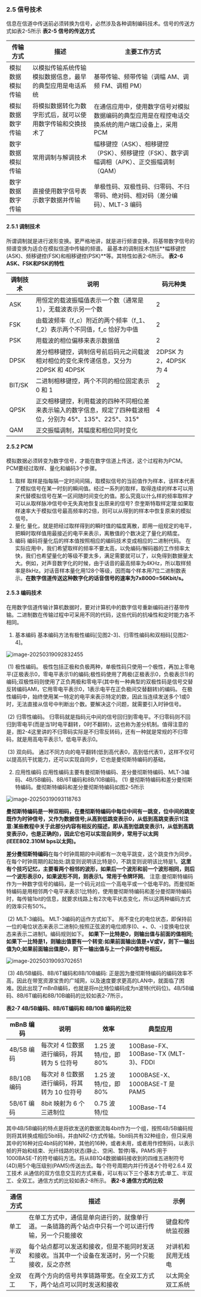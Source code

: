 ### 2.5 信号技术

信息在信道中传送前必须转换为信号，必然涉及各种调制编码技术。信号的传送方式如表2-5所示
**表2-5 信号的传送方式**

| 传输方式         | 描述                                                       | 主要工作方式                                                 |
| ---------------- | ---------------------------------------------------------- | ------------------------------------------------------------ |
| 模拟数据模拟传输 | 以模拟传输系统传输模拟数据信息，最早的典型应用是电话系统   | 基带传输、频带传输（调幅 AM、调频 FM、调相 PM）              |
| 模拟数据数字传输 | 将模拟数据转化为数字形式后，就可以使用数字传输和交换技术了 | 在通信应用中，使用数字信号对模拟数据编码的典型应用是在程控电话交换系统的用户端口设备上，采用 PCM |
| 数字数据模拟传输 | 常用调制与解调技术                                         | 幅移键控（ASK）、相移键控（PSK）、频移键控（FSK）、数字调幅调相（APK）、正交振幅调制（QAM） |
| 数字数据数字传输 | 直接使用数字信号表示数字数据并传输                         | 单极性码、双极性码、归零码、不归零码、绝对码、相对码（差分编码）、MLT-3 编码 |

#### 2.5.1 调制技术

所谓调制就是进行波形变换。更严格地讲，就是进行频谱变换，将基带数字信号的频谱变换为适合在模拟信道中传输的频谱。
最基本的调制技术包括**幅移键控(ASK)、频移键控(FSK)和相移键控(PSK)**等。其特性如表2-6所示。
**表2-6 ASK、FSK和PSK的特性**

| 调制技术 | 说明                                                         | 码元种类               |
| -------- | ------------------------------------------------------------ | ---------------------- |
| ASK      | 用恒定的载波振幅值表示一个数（通常是 1），无载波表示另一个数 | 2                      |
| FSK      | 由载波频率（f_c）附近的两个频率（f_1、f_2）表示两个不同值，f_c 恰好为中值 | 2                      |
| PSK      | 用载波的相位偏移来表示数据值                                 | 2                      |
| DPSK     | 差分相移键控，调制信号前后码元之间载波相对相位的变化来传递信息，又分为 2DPSK 和 4DPSK | 2DPSK 为 2，4DPSK 为 4 |
| BIT/SK   | 二进制相移键控，两个不同的相位固定表示 0 和 1                | 2                      |
| QPSK     | 正交相移键控，利用载波的四种不同相位差来表示输入的数字信息，规定了四种载波相位，分别为 45°、135°、225°、315° | 4                      |
| QAM      | 正交振幅调制，其幅度和相位同时变化                           |                        |

#### 2.5.2 PCM

模拟数据必须转变为数字信号，才能在数字信道上传送，这个过程称为PCM。PCM要经过取样、量化和编码3个步骤。

1. 取样
   取样是指每隔一定时间间隔，取模拟信号的当前值作为样本，该样本代表了模拟信号在某一时刻的瞬间值。经过一系列的取样，取得连续的样本可以用来代替模拟信号在某一区间随时间变化的值。那么究竟以什么样的频率取样才可以从取样脉冲信号中无失真地恢复出原来的信号?
   奈奎斯特取样定理:如果取样速率大于模拟信号最高频率的2倍，则可以从得到的样本中恢复原来的模拟信号。
2. 量化
   量化，就是把经过取样得到的瞬时值的幅度离散，即用一组规定的电平，把瞬时取样值用最接近的电平来表示，离散值的个数决定了量化的精度。
3. 编码
   编码将量化后的样本值按照相应的编码技术变成相应的二进制代码。
   在实际应用中，我们希望取样的频率不要太高，以免编码/解码器的工作频率太快，我们也希望量化的等级不要太多，满足需要就可以了，以免得到数据量太大。例如，对声音数字化的时候，由于话音的最高频率为4KHz，所以取样频率是8kHz。对话音样本量化用128个等级，因而每个样本用7位二进制数表示。**在数字信道传送这种数字化的话音信号的速率为7x8000=56Kbit/s。**

#### 2.5.3 编码技术

在用数字信道传输计算机数据时，要对计算机中的数字信号重新编码进行基带传输。二进制数在传输过程中可采用不同的代码，这些代码的抗噪性和定时能力各不相同。

1. 基本编码
   基本编码方法有极性编码[见图2-3]、归零性编码和双相码[见图2-4]。

![image-20250319092832455](http://cdn.jsdelivr.net/gh/flamesusr/picgo/img/202503190928699.png)

​		(1) 极性编码。
极性包括正极和负极两种，单极性码只使用一个极性，再加上零电平(正极表示0，零电平表示1)的编码;极性码使用了两极(正极表示0，负极表示1)的编码;双极性码则使用了正负两极和零电平(其中有一种典型的双极性码是信号交替反转编码AMI，它用零电平表示0，1表示电平在正负极间交替翻转)的编码。
在极性编码中，始终使用某一特定的电平来表示特定的数，因此当连续发送多个1或0时，无法直接从信号中判断出个数。要解决这个问题，就需要引入时钟信号。

​		(2) 归零性编码。
归零码就是指码元中间的信号回归到零电平。不归零码则不回归到零电平(而是当1时电平翻转，0时不翻转)，这也称为差分机制。值得注意的是，图2-4这里讲的不归零码实际是不归零反转码，还有一种就是常规的不归零码，就是用高电平表示1，低电平表示0。

​		(3) 双向码。
通过不同方向的电平翻转(低到高代表0，高到低代表1)，这样不仅可以提高抗干扰能力，还可以实现自同步，它也是曼彻斯特编码的基础，

2. 应用性编码
   应用性编码主要有曼彻斯特编码、差分曼彻斯特编码、MLT-3编码、4B/5B编码、8B/6T编码和8B/10B编码。
   (1) 曼彻斯特编码和差分曼彻斯特编码。曼彻斯特编码和差分曼彻斯特编码如图2-5所示

![image-20250319093118763](http://cdn.jsdelivr.net/gh/flamesusr/picgo/img/202503190931694.png)

**曼彻斯特编码是一种双相码，在曼彻斯特编码中每位中间有一跳变，位中间的跳变既作为时钟信号，又作为数据信号;从高到低跳变表示0，从低到高跳变表示1(注意:某些教程中关于此部分内容有相反的描述，即从高到低跳变表示1，从低到高跳变表示0，也是正确的)，因此它也可以实现自同步，常用于以太网(IEEE802.310M bps以太网)。**

**差分曼彻斯特编码**在每个时钟周期的中间都有一次电平跳变，这个跳变作为同步。在每个时钟周期的起始处:跳变则说明该比特是0，不跳变则说明该比特是1。**这里有个技巧记忆，主要看两个相邻的波形，如果后一个波形和前一个波形相同，则后一个波形表示0，如果波形不同，则表示1。常用于令牌环网**。
注意:曼彻斯特编码作为一种数字信号的编码，是一个码元对应一个高电平或一个低电平的。而曼彻斯特编码是用相邻两个电平来表示1比特的，使用曼彻斯特编码和差分曼彻斯特编码时，每传输1bit的信息，就要求线路上有2次电平状态变化，所以这两种编码方式的效率只有50%。

​		(2) MLT-3编码。
MLT-3编码的运作方式如下。
用不变化的电位状态，即保持前一位的电位状态来表示二进制0;按照正弦波的电位顺序(0、+、0、-)变换电位状态来表示二进制1。编码规则如下。
**如果下一比特是0，则输出值与前面的值相同;如果下一比特是1，则输出值要有一个转变:如果前面输出值是+V或V，则下一输出值为0;如果前面输出值是0，则下一输出值与上一个非0值符号相反。**

![image-20250319093702651](http://cdn.jsdelivr.net/gh/flamesusr/picgo/img/202503190937931.png)

​		(3) 4B/5B编码、8B/6T编码和8B/10B编码:
正是因为曼彻斯特编码的编码效率不高，因此在带宽资源宝贵的广域网，以及速度要求更高的LAN中，就面临了困难。因此出现了mBnB编码，也就是将m比特位编码成为n波特(代码位)。4B/5B编码、8B/6T编码和8B/10B编码的比较如表2-7所示，

**表2-7 4B/5B编码、8B/6T编码和 8B/10B 编码的比较**

| mBnB 编码   | 说明                                        | 效率                 | 典型应用                             |
| ----------- | ------------------------------------------- | -------------------- | ------------------------------------ |
| 4B/5B 编码  | 每次对 4 位数据进行编码，将其转为 5 位符号  | 1.25 波特/位，即 80% | 100Base-FX、100Base-TX (MLT-3)、FDDI |
| 8B/10B 编码 | 每次对 8 位数据进行编码，将其转为 10 位符号 | 1.25 波特/位，即 80% | 1000BASE-X、1000BASE-T 是 PAM5       |
| 5B/6T 编码  | 8bit 映射为 6 个三进制位                    | 0.75 波特/位         | 100Base-T4                           |

其中4B/5B编码的特点是将欲发送的数据流每4bit作为一个组，按照4B/5B编码规则将其转换成相应5bit码，并由NRZ-I方式传输。5bit码共有32种组合，但只采用其中的16种对应4bit码的16种，其他的16种，或者未用，或者用作控制码，以表示帧的开始和结束、光纤线路的状态(静止、空闲、暂停)等。PAM5:用于1000BASE-T的符号编码方法。将从8B1Q4数据编码接收到的四维五进制符号(4D)用5个电压级别(PAM5)传送出去。每个符号周期内并行传送4个符号2.6.4 双工技术
从通信的双方信息交互的方式来看，可以有以下三个基本方式:单工、半双工、全双工。通信方式的比较如表2-8所示。
**表2-8 通信方式的比较**

| 通信方式 | 描述                                                         | 示例               |
| -------- | ------------------------------------------------------------ | ------------------ |
| 单工     | 在单工方式中，通信是单向进行的，就像单行道。一条链路的两个站点中只有一个可以进行传输，另一个只能接收 | 键盘和传统监视器   |
| 半双工   | 每个站点都可以发送和接收，但是不能同时发送和接收。当其中一个设备在发送时，另一个只能接收，反之亦然 | 对讲机和民用无线电 |
| 全双工   | 在两个方向的信号共享链路带宽。在全双工方式下，两个站点可以同时发送和接收 | 以太网全双工系统   |
